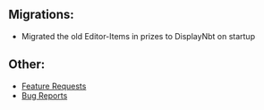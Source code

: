 ## Migrations:
* Migrated the old Editor-Items in prizes to DisplayNbt on startup

## Other:
* [Feature Requests](https://github.com/Crazy-Crew/CrazyCrates/discussions/categories/features)
* [Bug Reports](https://github.com/Crazy-Crew/CrazyCrates/issues)